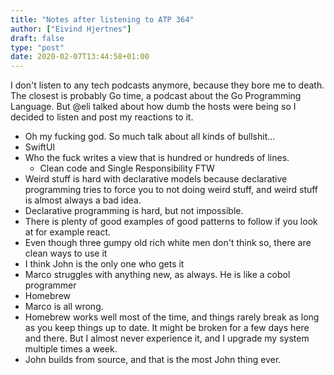 ```yaml
---
title: "Notes after listening to ATP 364"
author: ["Eivind Hjertnes"]
draft: false
type: "post"
date: 2020-02-07T13:44:58+01:00
---
```


I don't listen to any tech podcasts anymore, because they bore me to death. The closest is probably Go time, a podcast about the Go Programming Language. But @eli talked about how dumb the hosts were being so I decided to listen and post my reactions to it.

-   Oh my fucking god. So much talk about all kinds of bullshit...
-   SwiftUI
-   Who the fuck writes a view that is hundred or hundreds of lines.
    -   Clean code and Single Responsibility FTW
-   Weird stuff is hard with declarative models because declarative programming tries to force you to not doing weird stuff, and weird stuff is almost always a bad idea.
-   Declarative programming is hard, but not impossible.
-   There is plenty of good examples of good patterns to follow if you look at for example react.
-   Even though three gumpy old rich white men don't think so, there are clean ways to use it
-   I think John is the only one who gets it
-   Marco struggles with anything new, as always. He is like a cobol programmer
-   Homebrew
-   Marco is all wrong.
-   Homebrew works well most of the time, and things rarely break as long as you keep things up to date. It might be broken for a few days here and there. But I almost never experience it, and I upgrade my system multiple times a week.
-   John builds from source, and that is the most John thing ever.
